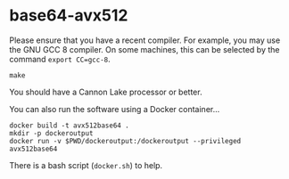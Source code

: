 # base64-avx512

Please ensure that you have a recent compiler. For example,
you may use the GNU GCC 8 compiler. On some machines, this
can be selected by the command `export CC=gcc-8`.

```
make
```

You should have a Cannon Lake processor or better.

You can also run the software using a Docker container...

```
docker build -t avx512base64 .
mkdir -p dockeroutput
docker run -v $PWD/dockeroutput:/dockeroutput --privileged  avx512base64
```

There is a bash script (`docker.sh`) to help.

